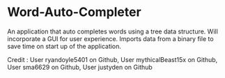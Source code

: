 # Word-Auto-Completer
An application that auto completes words using a tree data structure. Will incorporate a GUI for user experience.
Imports data from a binary file to save time on start up of the application.

Credit :
    User ryandoyle5401 on Github, 
    User mythicalBeast15x on Github,
    User sma6629 on Github,
    User justyden on Github